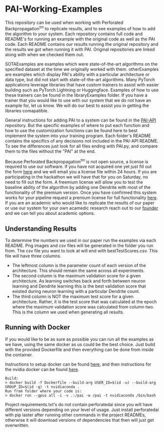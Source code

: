 # PAI-Working-Examples

This repository can be used when working with Perforated Backpropagation<sup>tm</sup> to replicate results, and to see examples of how to add the algorithm to your system.  Each repository contains full code and README's for running an example with the original code as well as the PAI code.  Each README contains our results running the original repository and the results we got when running it with PAI.  Original repositories are linked along with when we checked them out.

SOTAExamples are examples which were state-of-the-art algorithms on the specified dataset at the time we originally worked with them.  otherExamples are examples which display PAI's ability with a particular architecture or data type, but did not start with state-of-the-art algorithms.  Many PyTorch applications leverage libraries that have custom trainers to assist with easier building such as PyTorch Lightning or Huggingface.  Examples of how to use these trainers can be found in the libraryExamples folder.  If you have a trainer that you would like to use with our system that we do not have an example for, let us know.  We will do our best to assist you in getting the libraries comapatible. 

General instructions for adding PAI to a system can be found in the [PAI-API](https://github.com/PerforatedAI/PerforatedAI-API) repository.  But the specific examples of where to put each function and how to use the customization functions can be found here to best implement the system into your training program.  Each folder's README contains the specifics of any decisions not included in the PAI-API README.  To see the differences just look for all files ending with PAI.py, and compare them to the files without the "PAI" at the end.

Because Perforated Backpropagation<sup>tm</sup> is not open source, a license is required to use our software.  If you have not acquired one yet just fill out the form [here](https://www.perforatedai.com/freemium) and we will email you a license file within 24 hours.  If you are participating in the hackathon we will have that for you on Saturday, no need to fill out the form.  A freemium license will allow you to test the baseline ability of the algorithm by adding one Dendrite with most of the functionality of the premium version.  Once you have confirmed this system works for your pipeline request a premium license for full functionality [here](https://www.perforatedai.com/getstarted).  If you are an academic who would like to replicate the results of our paper or use our system for your own acamedic research reach out to our [founder](Rorry@PerforatedAI.com) and we can tell you about academic options.<!-- While our paper is under review this can be done anonymously.  Data required for examples as well as spreadsheets with our exact outputs to generate the figures from the paper can be found [here](https://drive.google.com/drive/folders/1lGxaGxyw9GJCJHq5z_I34QwrhlZnWSSK?usp=sharing).-->

## Understanding Results

To determine the numbers we used in our paper run the examples via each README.  Png images and csv files will be generated in the folder you run from.  The csv file you want to look at will end with bestTestScores.csv.  This file will have three columns.

- The leftmost column is the parameter count of each version of the architecture.  This should remain the same across all experiments.
- The second column is the maximum validation score for a given architecture.  As learning switches back and forth between neuron learning and Dendrite learning this is the best validation score that existed during neuron learning with a particular Dendrite count.
- The third column is NOT the maximum test score for a given architecture.  Rather, it is the test score that was calculated at the epoch where the maximum validation score was calculated from column two.  This is the column we used when generating all results.

## Running with Docker

If you would like to be as sure as possible you can run all the examples as we have, using the same docker as us could be the best choice.  Just build with the provided Dockerfile and then everything can be done from inside the container.

Instructions to setup docker can be found [here](https://docs.docker.com/engine/install), and then instructions for the nvidia docker can be found [here](https://docs.nvidia.com/datacenter/cloud-native/container-toolkit/latest/install-guide.html).

    Build:
    > docker build -f Dockerfile --build-arg USER_ID=$(id -u) --build-arg GROUP_ID=$(id -g) -t nvidiaconda .
    Run from folder where your code is:
    > docker run --gpus all -i -v .:/pai -w /pai -t nvidiaconda /bin/bash
    
Project requirements.txt's do not contain perforatedai since you will have different versions depending on your level of usage.  Just install perforatedai with pip laster after running other commands in the project READMEs, otherwise it will download versions of dependencies that then will just get overwritten.
